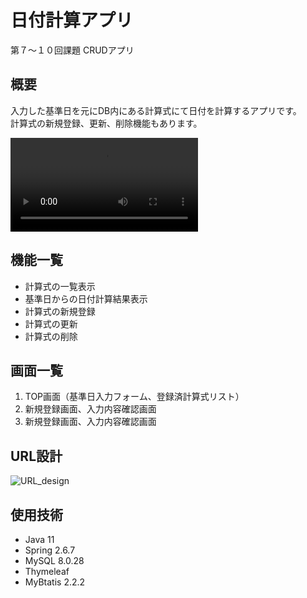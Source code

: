 # 日付計算アプリ
第７〜１０回課題 CRUDアプリ

## 概要
入力した基準日を元にDB内にある計算式にて日付を計算するアプリです。<br>
計算式の新規登録、更新、削除機能もあります。

![demo_video](images/demo_video.mp4)

## 機能一覧
* 計算式の一覧表示
* 基準日からの日付計算結果表示
* 計算式の新規登録
* 計算式の更新
* 計算式の削除

## 画面一覧
1. TOP画面（基準日入力フォーム、登録済計算式リスト）
2. 新規登録画面、入力内容確認画面
3. 新規登録画面、入力内容確認画面

## URL設計

![URL_design](images/URL_design.)

## 使用技術
* Java 11
* Spring 2.6.7
* MySQL 8.0.28
* Thymeleaf
* MyBtatis 2.2.2
